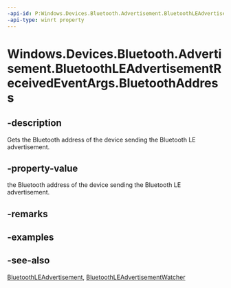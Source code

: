 ----api-id: P:Windows.Devices.Bluetooth.Advertisement.BluetoothLEAdvertisementReceivedEventArgs.BluetoothAddress
-api-type: winrt property
---<!-- Property syntaxpublic ulong BluetoothAddress { get; }--># Windows.Devices.Bluetooth.Advertisement.BluetoothLEAdvertisementReceivedEventArgs.BluetoothAddress## -descriptionGets the Bluetooth address of the device sending the Bluetooth LE advertisement.## -property-valuethe Bluetooth address of the device sending the Bluetooth LE advertisement.## -remarks## -examples## -see-also[BluetoothLEAdvertisement](bluetoothleadvertisement.md), [BluetoothLEAdvertisementWatcher](bluetoothleadvertisementwatcher.md)